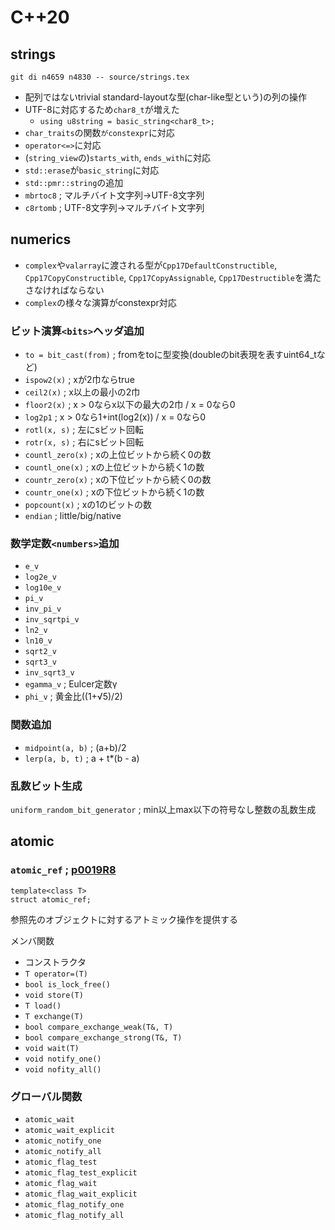 # C++20

## strings

```
git di n4659 n4830 -- source/strings.tex
```

- 配列ではないtrivial standard-layoutな型(char-like型という)の列の操作
- UTF-8に対応するため`char8_t`が増えた
    - `using u8string = basic_string<char8_t>;`
- `char_traits`の関数`がconstexpr`に対応
- `operator<=>`に対応
- (`string_view`の)`starts_with`, `ends_with`に対応
- `std::erase`が`basic_string`に対応
- `std::pmr::string`の追加
- `mbrtoc8` ; マルチバイト文字列→UTF-8文字列
- `c8rtomb` ; UTF-8文字列→マルチバイト文字列

## numerics

- `complex`や`valarray`に渡される型が`Cpp17DefaultConstructible`, `Cpp17CopyConstructible`, `Cpp17CopyAssignable`, `Cpp17Destructible`を満たさなければならない
- `complex`の様々な演算がconstexpr対応

### ビット演算`<bits>`ヘッダ追加

- `to = bit_cast(from)` ; fromをtoに型変換(doubleのbit表現を表すuint64_tなど)
- `ispow2(x)` ; xが2巾ならtrue
- `ceil2(x)` ; x以上の最小の2巾
- `floor2(x)` ; x > 0ならx以下の最大の2巾 / x = 0なら0
- `log2p1` ; x > 0なら1+int(log2(x)) / x = 0なら0
- `rotl(x, s)` ; 左にsビット回転
- `rotr(x, s)` ; 右にsビット回転
- `countl_zero(x)` ; xの上位ビットから続く0の数
- `countl_one(x)` ; xの上位ビットから続く1の数
- `countr_zero(x)` ; xの下位ビットから続く0の数
- `countr_one(x)` ; xの下位ビットから続く1の数
- `popcount(x)` ; xの1のビットの数
- `endian` ; little/big/native

### 数学定数`<numbers>`追加

- `e_v`
- `log2e_v`
- `log10e_v`
- `pi_v`
- `inv_pi_v`
- `inv_sqrtpi_v`
- `ln2_v`
- `ln10_v`
- `sqrt2_v`
- `sqrt3_v`
- `inv_sqrt3_v`
- `egamma_v` ; Eulcer定数γ
- `phi_v` ; 黄金比((1+√5)/2)

### 関数追加

- `midpoint(a, b)` ; (a+b)/2
- `lerp(a, b, t)` ; a + t*(b - a)

### 乱数ビット生成

`uniform_random_bit_generator` ; min以上max以下の符号なし整数の乱数生成

## atomic

### `atomic_ref` ; [p0019R8](http://open-std.org/JTC1/SC22/WG21/docs/papers/2018/p0019r8.html)

```
template<class T>
struct atomic_ref;
```
参照先のオブジェクトに対するアトミック操作を提供する

メンバ関数
- コンストラクタ
- `T operator=(T)`
- `bool is_lock_free()`
- `void store(T)`
- `T load()`
- `T exchange(T)`
- `bool compare_exchange_weak(T&, T)`
- `bool compare_exchange_strong(T&, T)`
- `void wait(T)`
- `void notify_one()`
- `void nofity_all()`

### グローバル関数

- `atomic_wait`
- `atomic_wait_explicit`
- `atomic_notify_one`
- `atomic_notify_all`
- `atomic_flag_test`
- `atomic_flag_test_explicit`
- `atomic_flag_wait`
- `atomic_flag_wait_explicit`
- `atomic_flag_notify_one`
- `atomic_flag_notify_all`
